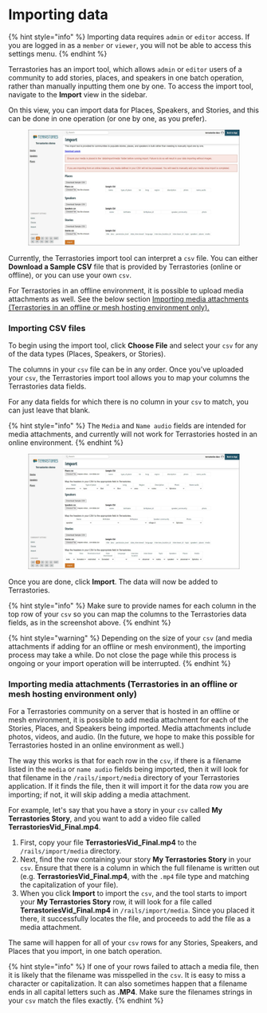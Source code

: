 # Importing data

{% hint style="info" %}
Importing data requires `admin` or `editor` access. If you are logged in as a `member` or `viewer`, you will not be able to access this settings menu.
{% endhint %}

Terrastories has an import tool, which allows `admin` or `editor` users of a community to add stories, places, and speakers in one batch operation, rather than manually inputting them one by one. To access the import tool, navigate to the **Import** view in the sidebar.

On this view, you can import data for Places, Speakers, and Stories, and this can be done in one operation (or one by one, as you prefer).

<figure><img src="../../.gitbook/assets/Screenshot 2022-11-27 144720.jpg" alt=""><figcaption></figcaption></figure>

Currently, the Terrastories import tool can interpret a `csv` file. You can either **Download a Sample CSV** file that is provided by Terrastories (online or offline), or you can use your own `csv`.

For Terrastories in an offline environment, it is possible to upload media attachments as well. See the below section [Importing media attachments (Terrastories in an offline or mesh hosting environment only).](importing-data.md#importing-media-attachments-terrastories-in-an-offline-or-mesh-hosting-environment-only)

### Importing CSV files

To begin using the import tool, click **Choose File** and select your `csv` for any of the data types (Places, Speakers, or Stories).

The columns in your `csv` file can be in any order. Once you've uploaded your `csv`, the Terrastories import tool allows you to map your columns the Terrastories data fields.

For any data fields for which there is no column in your `csv` to match, you can just leave that blank.

{% hint style="info" %}
The `Media` and `Name audio` fields are intended for media attachments, and currently will not work for Terrastories hosted in an online environment.
{% endhint %}

<figure><img src="../../.gitbook/assets/Screenshot 2022-11-27 145854.jpg" alt=""><figcaption></figcaption></figure>

Once you are done, click **Import**. The data will now be added to Terrastories.&#x20;

{% hint style="info" %}
Make sure to provide names for each column in the top row of your `csv` so you can map the columns to the Terrastories data fields, as in the screenshot above.
{% endhint %}

{% hint style="warning" %}
Depending on the size of your `csv` (and media attachments if adding for an offline or mesh environment), the importing process may take a while. Do not close the page while this process is ongoing or your import operation will be interrupted.
{% endhint %}

### Importing media attachments (Terrastories in an offline or mesh hosting environment only)

For a Terrastories community on a server that is hosted in an offline or mesh environment, it is possible to add media attachment for each of the Stories, Places, and Speakers being imported. Media attachments include photos, videos, and audio. (In the future, we hope to make this possible for Terrastories hosted in an online environment as well.)

The way this works is that for each row in the `csv`, if there is a filename listed in the `media` or `name audio` fields being imported, then it will look for that filename in the `/rails/import/media` directory of your Terrastories application. If it finds the file, then it will import it for the data row you are importing; if not, it will skip adding a media attachment.

For example, let's say that you have a story in your `csv` called **My Terrastories Story**, and you want to add a video file called **TerrastoriesVid\_Final.mp4**.

1. First, copy your file **TerrastoriesVid\_Final.mp4** to the `/rails/import/media` directory.
2. Next, find the row containing your story **My Terrastories Story** in your `csv`. Ensure that there is a column in which the full filename is written out (e.g. **TerrastoriesVid\_Final.mp4**, with the `.mp4` file type and matching the capitalization of your file).
3. When you click **Import** to import the `csv`, and the tool starts to import your **My Terrastories Story** row, it will look for a file called **TerrastoriesVid\_Final.mp4** in `/rails/import/media`.  Since you placed it there, it successfully locates the file, and proceeds to add the file as a media attachment.

The same will happen for all of your `csv` rows for any Stories, Speakers, and Places that you import, in one batch operation.

{% hint style="info" %}
If one of your rows failed to attach a media file, then it is likely that the filename was misspelled in the `csv`. It is easy to miss a character or capitalization. It can also sometimes happen that a filename ends in all capital letters such as **.MP4**. Make sure the filenames strings in your `csv` match the files exactly.
{% endhint %}

